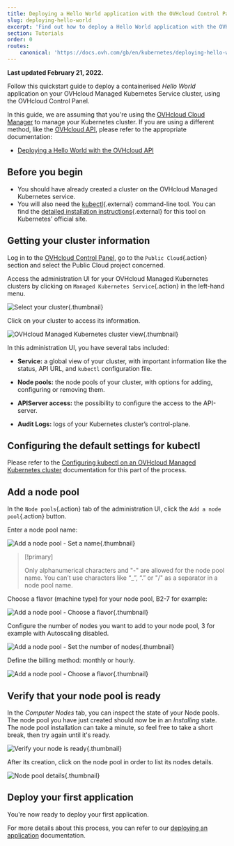 ```yaml
---
title: Deploying a Hello World application with the OVHcloud Control Panel
slug: deploying-hello-world
excerpt: 'Find out how to deploy a Hello World application with the OVHcloud Control Panel'
section: Tutorials
order: 0
routes:
    canonical: 'https://docs.ovh.com/gb/en/kubernetes/deploying-hello-world/'
---
```


**Last updated February 21, 2022.**

Follow this quickstart guide to deploy a containerised *Hello World* application on your OVHcloud Managed Kubernetes Service cluster, using the OVHcloud Control Panel.

In this guide, we are assuming that you're using the [OVHcloud Cloud Manager](https://www.ovh.com/auth/?action=gotomanager&from=https://www.ovh.com/fr/&ovhSubsidiary=fr) to manage your Kubernetes cluster. If you are using a different method, like the [OVHcloud API](https://api.ovh.com/), please refer to the appropriate documentation:

- [Deploying a Hello World with the OVHcloud API](../deploying-hello-world-ovh-api/)

## Before you begin

* You should have already created a cluster on the OVHcloud Managed Kubernetes service.
* You will also need the [kubectl](https://kubernetes.io/docs/reference/kubectl/overview/){.external} command-line tool. You can find the [detailed installation instructions](https://kubernetes.io/docs/tasks/tools/install-kubectl/){.external} for this tool on Kubernetes' official site.

## Getting your cluster information

Log in to the [OVHcloud Control Panel](https://www.ovh.com/auth/?action=gotomanager&from=https://www.ovh.com/fr/&ovhSubsidiary=fr), go to the `Public Cloud`{.action} section and select the Public Cloud project concerned.

Access the administration UI for your OVHcloud Managed Kubernetes clusters by clicking on `Managed Kubernetes Service`{.action} in the left-hand menu.

![Select your cluster](images/select-cluster.png){.thumbnail}

Click on your cluster to access its information.

![OVHcloud Managed Kubernetes cluster view](images/cluster-infos.png){.thumbnail}

In this administration UI, you have several tabs included:

- **Service:** a global view of your cluster, with important information like the status, API URL, and `kubectl` configuration file.

- **Node pools:** the node pools of your cluster, with options for adding, configuring or removing them.

- **APIServer access:** the possibility to configure the access to the API-server.

- **Audit Logs:** logs of your Kubernetes cluster’s control-plane.

## Configuring the default settings for kubectl

Please refer to the [Configuring kubectl on an OVHcloud Managed Kubernetes cluster](../configuring-kubectl/) documentation for this part of the process.

## Add a node pool

In the `Node pools`{.action} tab of the administration UI, click the `Add a node pool`{.action} button.

Enter a node pool name:

![Add a node pool - Set a name](images/add-node-pool1.png){.thumbnail}

> [!primary]
>
> Only alphanumerical characters and "-" are allowed for the node pool name. You can’t use characters like “_”, “.” or "/" as a separator in a node pool name.

Choose a flavor (machine type) for your node pool, B2-7 for example:

![Add a node pool - Choose a flavor](images/add-node-pool2.png){.thumbnail}

Configure the number of nodes you want to add to your node pool, 3 for example with Autoscaling disabled.

![Add a node pool - Set the number of nodes](images/add-node-pool3.png){.thumbnail}

Define the billing method: monthly or hourly.

![Add a node pool - Choose a flavor](images/add-node-pool4.png){.thumbnail}

## Verify that your node pool is ready

In the *Computer Nodes* tab, you can inspect the state of your Node pools. The node pool you have just created should now be in an *Installing* state. The node pool installation can take a minute, so feel free to take a short break, then try again until it's ready.

![Verify your node is ready](images/node-pool-status.png){.thumbnail}

After its creation, click on the node pool in order to list its nodes details.

![Node pool details](images/node-pool.png){.thumbnail}

## Deploy your first application

You're now ready to deploy your first application.

For more details about this process, you can refer to our [deploying an application](../deploying-an-application/) documentation.

